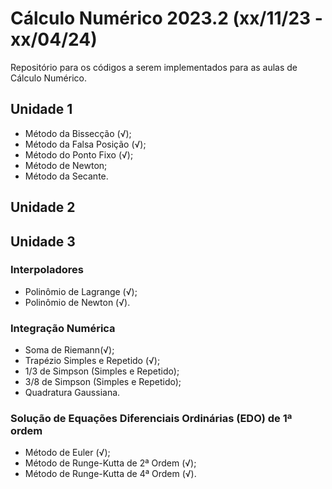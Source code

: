 # Cálculo Numérico 2023.2 (xx/11/23 - xx/04/24)
Repositório para os códigos a serem implementados para as aulas de Cálculo Numérico.

## Unidade 1
- Método da Bissecção (√);
- Método da Falsa Posição (√);
- Método do Ponto Fixo (√);
- Método de Newton;
- Método da Secante.

## Unidade 2

## Unidade 3
### Interpoladores
- Polinômio de Lagrange (√); 
- Polinômio de Newton (√).

### Integração Numérica
- Soma de Riemann(√);
- Trapézio Simples e Repetido (√);
- 1/3 de Simpson (Simples e Repetido);
- 3/8 de Simpson (Simples e Repetido);
- Quadratura Gaussiana.

### Solução de Equações Diferenciais Ordinárias (EDO) de 1ª ordem
- Método de Euler (√);
- Método de Runge-Kutta de 2ª Ordem (√);
- Método de Runge-Kutta de 4ª Ordem (√).
